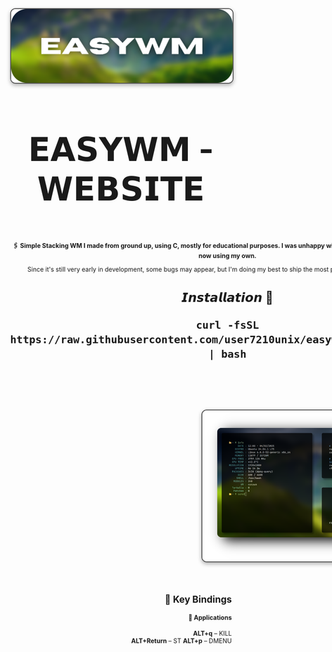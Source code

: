 <div align="center">


<h1>
      <img src="images/banner1.png" align="center" alt="Rice Setup Preview" width="550" style="display: block; margin: 32px auto; border: 2px solid #555; border-radius: 12px; box-shadow: 0 4px 10px rgba(0, 0, 0, 0.3);">
</div>
</div> 


<div align="center">
  <h2 style="font-size: 74px;">
    <strong> 
      <a href="https://user7210unix.github.io/easywm-website/" style="text-decoration: none; color: inherit;">
        𝗘𝗔𝗦𝗬𝗪𝗠 - 𝗪𝗘𝗕𝗦𝗜𝗧𝗘
      </a> 
    </strong>
  </h2>
</div>
      
<div align="center">

<div style="display: flex; align-items: center; margin-bottom: 40px;">
  <div style="flex: 1; padding-right: 20px;">
    <p><strong>🖇️ Simple Stacking WM I made from ground up, using C, mostly for educational purposes. I was unhappy with other existing stacking WM so I'm now using my own. </strong></p>
    <p>Since it's still very early in development, some bugs may appear, but I'm doing my best to ship the most polished version of this project. 🫡</p>
<h1>


<div align="center">

𝙄𝙣𝙨𝙩𝙖𝙡𝙡𝙖𝙩𝙞𝙤𝙣 🧘 

```
curl -fsSL https://raw.githubusercontent.com/user7210unix/easywm/main/install.sh | bash
```

<h1>
      <img src="images/image1.png" align="right" alt="Rice Setup Preview" width="550" style="display: block; margin: 32px auto; border: 2px solid #555; border-radius: 12px; box-shadow: 0 4px 10px rgba(0, 0, 0, 0.3);">
</div>
</div> 


<div align="left">

  
 ⚙️ 𝗙𝗲𝗮𝘁𝘂𝗿𝗲𝘀
- **Developed from Scratch** ⚙️
- **Written in C Lang** 🇨 
- **Uses ST-Terminal as Default** 🖥️ 
- **Uses less resources then dwm** 📊 
- **Compositor Support** 👨‍🔬 
- **Support for Menu** 📋 


<h1>
      <img src="images/image2.png" align="left" alt="Rice Setup Preview" width="550" style="display: block; margin: 32px auto; border: 2px solid #555; border-radius: 12px; box-shadow: 0 4px 10px rgba(0, 0, 0, 0.3);">
</div>
</div> 



<div align="right">


## 🔑 Key Bindings

#### 📱 **Applications**

 **ALT+q** – KILL  
 **ALT+Return** – ST 
 **ALT+p** – DMENU
